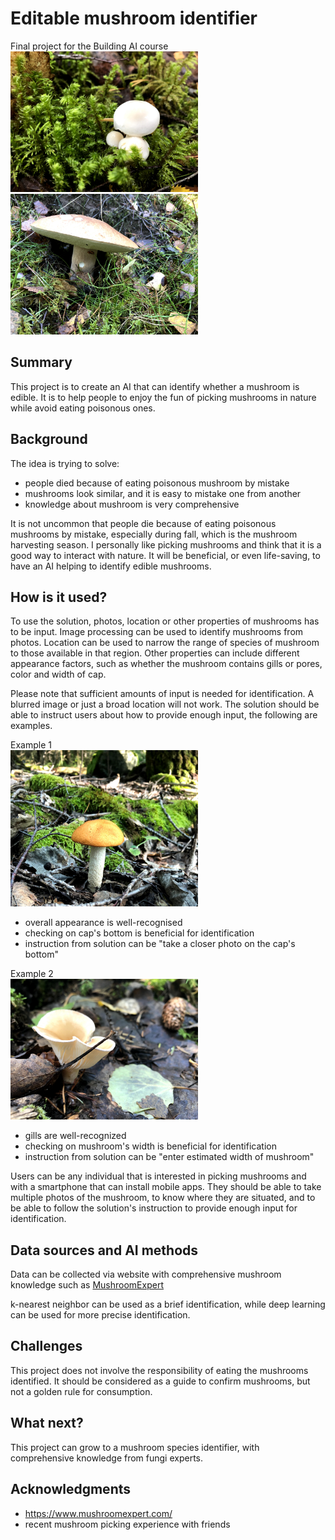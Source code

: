 # Editable mushroom identifier

Final project for the Building AI course
<br />
<img src="https://github.com/annatao/Building-AI/blob/main/IMG_4704.jpg" width="300">
<img src="https://github.com/annatao/Building-AI/blob/main/IMG_4706.jpg" width="300">
<br />

## Summary

This project is to create an AI that can identify whether a mushroom is edible. It is to help people to enjoy the fun of picking mushrooms in nature while avoid eating poisonous ones. 

## Background

The idea is trying to solve:
* people died because of eating poisonous mushroom by mistake
* mushrooms look similar, and it is easy to mistake one from another
* knowledge about mushroom is very comprehensive

It is not uncommon that people die because of eating poisonous mushrooms by mistake, especially during fall, which is the mushroom harvesting season.
I personally like picking mushrooms and think that it is a good way to interact with nature. It will be beneficial, or even life-saving, to have an AI helping to identify edible mushrooms.


## How is it used?

To use the solution, photos, location or other properties of mushrooms has to be input. Image processing can be used to identify mushrooms from photos. Location can be used to narrow the range of species of mushroom to those available in that region. Other properties can include different appearance factors, such as whether the mushroom contains gills or pores, color and width of cap. 

Please note that sufficient amounts of input is needed for identification. A blurred image or just a broad location will not work. The solution should be able to instruct users about how to provide enough input, the following are examples. 

Example 1
<br />
<img src="https://github.com/annatao/Building-AI/blob/main/IMG_4712%20(2).jpg" width="300">
<br />
* overall appearance is well-recognised
* checking on cap's bottom is beneficial for identification
* instruction from solution can be "take a closer photo on the cap's bottom"

Example 2
<br />
<img src="https://github.com/annatao/Building-AI/blob/main/IMG_4710.jpg" width="300">
<br />
* gills are well-recognized
* checking on mushroom's width is beneficial for identification
* instruction from solution can be "enter estimated width of mushroom"

Users can be any individual that is interested in picking mushrooms and with a smartphone that can install mobile apps. They should be able to take multiple photos of the mushroom, to know where they are situated, and to be able to follow the solution's instruction to provide enough input for identification.

## Data sources and AI methods

Data can be collected via website with comprehensive mushroom knowledge such as
[MushroomExpert](https://www.mushroomexpert.com/)

k-nearest neighbor can be used as a brief identification, while deep learning can be used for more precise identification.

## Challenges

This project does not involve the responsibility of eating the mushrooms identified. It should be considered as a guide to confirm mushrooms, but not a golden rule for consumption.

## What next?

This project can grow to a mushroom species identifier, with comprehensive knowledge from fungi experts.


## Acknowledgments

* https://www.mushroomexpert.com/
* recent mushroom picking experience with friends
